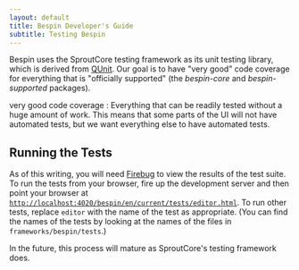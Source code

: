 ```yaml
---
layout: default
title: Bespin Developer's Guide
subtitle: Testing Bespin
---
```


Bespin uses the SproutCore testing framework as its unit testing library, which
is derived from [QUnit](http://docs.jquery.com/QUnit). Our goal is to have
"very good" code coverage for everything that is "officially supported" (the
_bespin-core_ and _bespin-supported_ packages).

very good code coverage
:   Everything that can be readily tested without a huge amount of work.
    This means that some parts of the UI will not have automated tests,
    but we want everything else to have automated tests.

Running the Tests
-----------------

As of this writing, you will need [Firebug](http://getfirebug.com/) to view the
results of the test suite. To run the tests from your browser, fire up the
development server and then point your browser at 
[`http://localhost:4020/bespin/en/current/tests/editor.html`](http://localhost:4020/bespin/en/current/tests/editor.html).
To run other tests, replace `editor` with the name of the test as appropriate.
(You can find the names of the tests by looking at the names of the files in
`frameworks/bespin/tests`.)

In the future, this process will mature as SproutCore's testing framework does.

